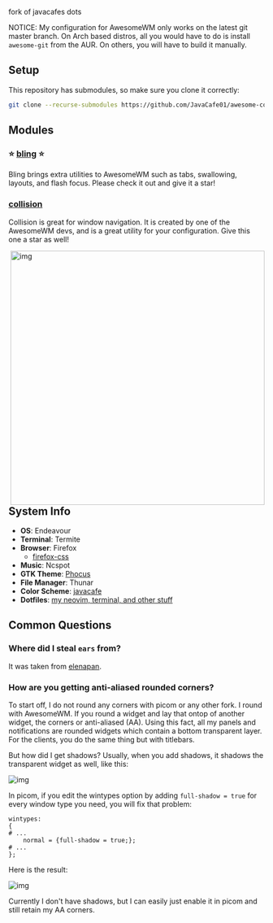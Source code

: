 fork of javacafes dots


NOTICE: My configuration for AwesomeWM only works on the latest git master branch. On Arch based distros, all you would have to do is install `awesome-git` from the AUR. On others, you will have to build it manually.

## Setup
This repository has submodules, so make sure you clone it correctly:
```bash
git clone --recurse-submodules https://github.com/JavaCafe01/awesome-config.git ~/.config/awesome
```
## Modules
### :star: [bling](https://github.com/Nooo37/bling) :star:
Bling brings extra utilities to AwesomeWM such as tabs, swallowing, layouts, and flash focus. Please check it out and give it a star!

### [collision](https://github.com/Elv13/collision)
Collision is great for window navigation. It is created by one of the AwesomeWM devs, and is a great utility for your configuration. Give this one a star as well!

<img src="https://github.com/JavaCafe01/awesome-config/blob/master/images/rice.png" alt="img" align="right" width="500px">

## System Info
+ **OS**: Endeavour
+ **Terminal**: Termite
+ **Browser**: Firefox
    + [firefox-css](https://github.com/JavaCafe01/firefox-css)
+ **Music**: Ncspot
+ **GTK Theme**: [Phocus](https://github.com/JavaCafe01/phocus)
+ **File Manager**: Thunar
+ **Color Scheme**: [javacafe](https://github.com/JavaCafe01/javacafe.vim)
+ **Dotfiles**: [my neovim, terminal, and other stuff](https://github.com/JavaCafe01/dotfiles)

## Common Questions

### Where did I steal `ears` from?
It was taken from [elenapan](https://github.com/elenapan/dotfiles).

### How are you getting anti-aliased rounded corners?
To start off, I do not round any corners with picom or any other fork. I round with AwesomeWM. If you round a widget and lay that ontop of another widget, the corners or anti-aliased (AA). Using this fact, all my panels and notifications are rounded widgets which contain a bottom transparent layer. For the clients, you do the same thing but with titlebars. 

But how did I get shadows? Usually, when you add shadows, it shadows the transparent widget as well, like this: 

<img src="https://github.com/JavaCafe01/awesome-config/blob/master/images/round_transparent.png" alt="img">

In picom, if you edit the wintypes option by adding `full-shadow = true` for every window type you need, you will fix that problem:

```
wintypes:
{
# ...
    normal = {full-shadow = true;};
# ...
};
```

Here is the result:

<img src="https://github.com/JavaCafe01/awesome-config/blob/master/images/round_shadow.png" alt="img">

Currently I don't have shadows, but I can easily just enable it in picom and still retain my AA corners.
